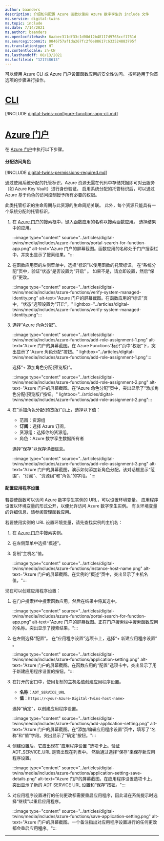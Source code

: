 ```yaml
---
author: baanders
description: 介绍如何配置 Azure 函数以使用 Azure 数字孪生的 include 文件
ms.service: digital-twins
ms.topic: include
ms.date: 7/14/2021
ms.author: baanders
ms.openlocfilehash: 6aabec311df33c1d08d12b48117d9763ccf1761d
ms.sourcegitcommit: 0046757af1da267fc2f0e88617c633524883795f
ms.translationtype: HT
ms.contentlocale: zh-CN
ms.lasthandoff: 08/13/2021
ms.locfileid: "121748613"
---
```

可以使用 Azure CLI 或 Azure 门户设置函数应用的安全性访问。 按照适用于你首选项的步骤进行操作。

# <a name="cli"></a>[CLI](#tab/cli)

[!INCLUDE [digital-twins-configure-function-app-cli.md](digital-twins-configure-function-app-cli.md)]

# <a name="azure-portal"></a>[Azure 门户](#tab/portal)

在 [Azure 门户](https://portal.azure.com/)中执行以下步骤。

#### <a name="assign-an-access-role"></a>分配访问角色

[!INCLUDE [digital-twins-permissions-required.md](digital-twins-permissions-required.md)]

通过使用系统分配的托管标识，Azure 资源无需在代码中存储凭据即可对云服务（如 Azure Key Vault）进行身份验证。 启用系统分配的托管标识后，可以通过 Azure 基于角色的访问控制授予所有必要的权限。 

此类托管标识的生命周期与此资源的生命周期关联。 此外，每个资源只能具有一个系统分配的托管标识。

1. 在 [Azure 门户](https://portal.azure.com/)的搜索框中，键入函数应用的名称以搜索函数应用。 选择结果中的应用。 

    :::image type="content" source="../articles/digital-twins/media/includes/azure-functions/portal-search-for-function-app.png" alt-text="Azure 门户的屏幕截图。函数应用的名称处于门户搜索栏中，并突出显示了搜索结果。":::

1. 在函数应用页的左侧菜单中，选择“标识”以使用函数的托管标识。 在“系统分配”页中，验证“状态”是否设置为“开启” 。 如果不是，请立即设置，然后“保存”更改。

    :::image type="content" source="../articles/digital-twins/media/includes/azure-functions/verify-system-managed-identity.png" alt-text="Azure 门户的屏幕截图。在函数应用的“标识”页中，“状态”选项设置为“开启”。" lightbox="../articles/digital-twins/media/includes/azure-functions/verify-system-managed-identity.png":::

1. 选择“Azure 角色分配”。

    :::image type="content" source="../articles/digital-twins/media/includes/azure-functions/add-role-assignment-1.png" alt-text="Azure 门户的屏幕截图。在 Azure Functions“标识”页中“权限”下，突出显示了“Azure 角色分配”按钮。" lightbox="../articles/digital-twins/media/includes/azure-functions/add-role-assignment-1.png":::

    选择“+ 添加角色分配(预览版)”。

    :::image type="content" source="../articles/digital-twins/media/includes/azure-functions/add-role-assignment-2.png" alt-text="Azure 门户的屏幕截图。在“Azure 角色分配”页中，突出显示了“添加角色分配(预览版)”按钮。" lightbox="../articles/digital-twins/media/includes/azure-functions/add-role-assignment-2.png":::

1. 在“添加角色分配(预览版)”页上，选择以下值：

    * 范围：资源组
    * **订阅**：选择 Azure 订阅。
    * 资源组：选择你的资源组。
    * 角色：Azure 数字孪生数据所有者

    选择“保存”以保存详细信息。

    :::image type="content" source="../articles/digital-twins/media/includes/azure-functions/add-role-assignment-3.png" alt-text="Azure 门户的屏幕截图，演示如何添加新角色分配。该对话框显示“范围”、“订阅”、“资源组”和“角色”的字段。":::

#### <a name="configure-application-settings"></a>配置应用程序设置

若要使函数可以访问 Azure 数字孪生实例的 URL，可以设置环境变量。 应用程序设置以环境变量的形式公开，以便允许访问 Azure 数字孪生实例。 有关环境变量的详细信息，请参阅管理函数应用。 

若要使用实例的 URL 设置环境变量，请先查找实例的主机名： 

1. 在 [Azure 门户](https://portal.azure.com)中搜索实例。 
1. 在左侧菜单中选择“概述”。 
1. 复制“主机名”值。

    :::image type="content" source="../articles/digital-twins/media/includes/azure-functions/instance-host-name.png" alt-text="Azure 门户的屏幕截图。在实例的“概述”页中，突出显示了主机名值。":::

现在可以创建应用程序设置：

1. 在门户搜索栏中搜索函数应用，然后在结果中将其选中。

    :::image type="content" source="../articles/digital-twins/media/includes/azure-functions/portal-search-for-function-app.png" alt-text="Azure 门户的屏幕截图。正在门户搜索栏中搜索函数应用的名称。突出显示了搜索结果。":::

1. 在左侧选择“配置”。 在“应用程序设置”选项卡上，选择“+ 新建应用程序设置” 。

    :::image type="content" source="../articles/digital-twins/media/includes/azure-functions/application-setting.png" alt-text="Azure 门户的屏幕截图。在函数应用的“配置”选项卡中，突出显示了用于新建应用程序设置的按钮。":::

1. 在打开的窗口中，使用复制的主机名值创建应用程序设置。
    * **名称**：`ADT_SERVICE_URL`
    * **值**：`https://<your-Azure-Digital-Twins-host-name>`
    
    选择“确定”，以创建应用程序设置。
    
    :::image type="content" source="../articles/digital-twins/media/includes/azure-functions/add-application-setting.png" alt-text="Azure 门户的屏幕截图。在“添加/编辑应用程序设置”页中，填写了“名称”和“值”字段。突出显示了“确定”按钮。":::

1. 创建设置后，它应出现在“应用程序设置 ”选项卡上。验证 ADT_SERVICE_URL 是否出现在列表中。 然后通过选择“保存”来保存新应用程序设置。

    :::image type="content" source="../articles/digital-twins/media/includes/azure-functions/application-setting-save-details.png" alt-text="Azure 门户的屏幕截图。在应用程序设置选项卡上，突出显示了新的 ADT SERVICE URL 设置和“保存”按钮。":::

1. 对应用程序设置进行的任何更改都需要重启应用程序，因此请在系统提示时选择“继续”以重启应用程序。

    :::image type="content" source="../articles/digital-twins/media/includes/azure-functions/save-application-setting.png" alt-text="Azure 门户的屏幕截图。一个备注指出对应用程序设置进行的任何更改都会重启应用程序。":::

---
